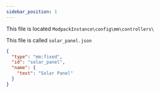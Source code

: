 ```yaml
---
sidebar_position: 1
---
```


This file is located `ModpackInstance\config\mm\controllers\ `

This file is called `solar_panel.json`

```json
{
  "type": "mm:fixed",
  "id": "solar_panel",
  "name": {
    "text": "Solar Panel"
  }
}
```